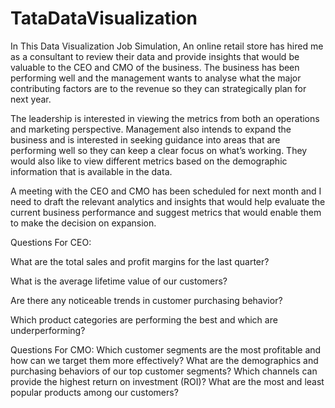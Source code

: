 # TataDataVisualization
In This Data Visualization Job Simulation, An online retail store has hired me as a consultant to review their data and provide insights that would be valuable to the CEO and CMO of the business. The business has been performing well and the management wants to analyse what the major contributing factors are to the revenue so they can strategically plan for next year.

The leadership is interested in viewing the metrics from both an operations and marketing perspective. Management also intends to expand the business and is interested in seeking guidance into areas that are performing well so they can keep a clear focus on what’s working. They would also like to view different metrics based on the demographic information that is available in the data.

A meeting with the CEO and CMO has been scheduled for next month and I need to draft the relevant analytics and insights that would help evaluate the current business performance and suggest metrics that would enable them to make the decision on expansion.

Questions For CEO:

What are the total sales and profit margins for the last quarter?

What is the average lifetime value of our customers?

Are there any noticeable trends in customer purchasing behavior?

Which product categories are performing the best and which are underperforming?

Questions For CMO:
Which customer segments are the most profitable and how can we target them more effectively?
What are the demographics and purchasing behaviors of our top customer segments?
Which channels can provide the highest return on investment (ROI)?
What are the most and least popular products among our customers?
